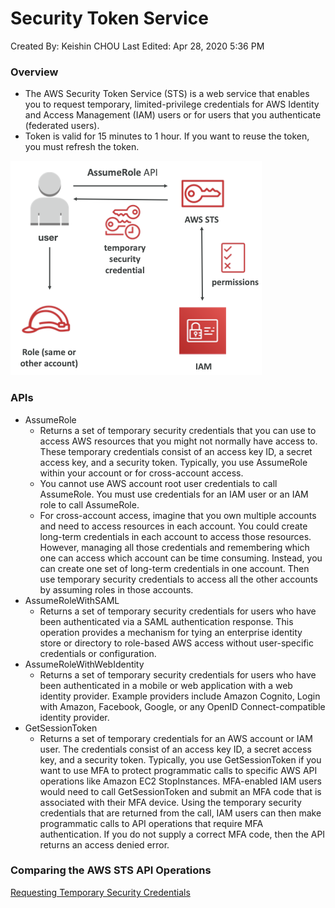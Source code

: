 # Security Token Service

Created By: Keishin CHOU
Last Edited: Apr 28, 2020 5:36 PM

### Overview

- The AWS Security Token Service (STS) is a web service that enables you to request temporary, limited-privilege credentials for AWS Identity and Access Management (IAM) users or for users that you authenticate (federated users).
- Token is valid for 15 minutes to 1 hour. If you want to reuse the token, you must refresh the token.

![Security%20Token%20Service/Untitled.png](Security%20Token%20Service/Untitled.png)

### APIs

- AssumeRole
    - Returns a set of temporary security credentials that you can use to access AWS resources that you might not normally have access to. These temporary credentials consist of an access key ID, a secret access key, and a security token. Typically, you use AssumeRole within your account or for cross-account access.
    - You cannot use AWS account root user credentials to call AssumeRole. You must use credentials for an IAM user or an IAM role to call AssumeRole.
    - For cross-account access, imagine that you own multiple accounts and need to access resources in each account. You could create long-term credentials in each account to access those resources. However, managing all those credentials and remembering which one can access which account can be time consuming. Instead, you can create one set of long-term credentials in one account. Then use temporary security credentials to access all the other accounts by assuming roles in those accounts.
- AssumeRoleWithSAML
    - Returns a set of temporary security credentials for users who have been authenticated via a SAML authentication response. This operation provides a mechanism for tying an enterprise identity store or directory to role-based AWS access without user-specific credentials or configuration.
- AssumeRoleWithWebIdentity
    - Returns a set of temporary security credentials for users who have been authenticated in a mobile or web application with a web identity provider. Example providers include Amazon Cognito, Login with Amazon, Facebook, Google, or any OpenID Connect-compatible identity provider.
- GetSessionToken
    - Returns a set of temporary credentials for an AWS account or IAM user. The credentials consist of an access key ID, a secret access key, and a security token. Typically, you use GetSessionToken if you want to use MFA to protect programmatic calls to specific AWS API operations like Amazon EC2 StopInstances. MFA-enabled IAM users would need to call GetSessionToken and submit an MFA code that is associated with their MFA device. Using the temporary security credentials that are returned from the call, IAM users can then make programmatic calls to API operations that require MFA authentication. If you do not supply a correct MFA code, then the API returns an access denied error.

### Comparing the AWS STS API Operations

[Requesting Temporary Security Credentials](https://docs.aws.amazon.com/IAM/latest/UserGuide/id_credentials_temp_request.html#stsapi_comparison)